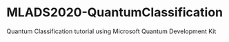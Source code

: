 # MLADS2020-QuantumClassification
Quantum Classification tutorial using Microsoft Quantum Development Kit

